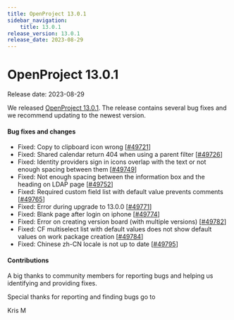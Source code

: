 ```yaml
---
title: OpenProject 13.0.1
sidebar_navigation:
    title: 13.0.1
release_version: 13.0.1
release_date: 2023-08-29
---
```


# OpenProject 13.0.1

Release date: 2023-08-29

We released [OpenProject 13.0.1](https://community.openproject.com/versions/1865).
The release contains several bug fixes and we recommend updating to the newest version.

<!--more-->
#### Bug fixes and changes

- Fixed: Copy to clipboard icon wrong \[[#49721](https://community.openproject.com/wp/49721)\]
- Fixed: Shared calendar return 404 when using a parent filter \[[#49726](https://community.openproject.com/wp/49726)\]
- Fixed: Identity providers sign in icons overlap with the text or not enough spacing between them \[[#49749](https://community.openproject.com/wp/49749)\]
- Fixed: Not enough spacing between the information box and the heading on LDAP page \[[#49752](https://community.openproject.com/wp/49752)\]
- Fixed: Required custom field list with default value prevents comments \[[#49765](https://community.openproject.com/wp/49765)\]
- Fixed: Error during upgrade to 13.0.0 \[[#49771](https://community.openproject.com/wp/49771)\]
- Fixed: Blank page after login on iphone \[[#49774](https://community.openproject.com/wp/49774)\]
- Fixed: Error on creating version board (with multiple versions) \[[#49782](https://community.openproject.com/wp/49782)\]
- Fixed: CF multiselect list with default values does not show default values on work package creation \[[#49784](https://community.openproject.com/wp/49784)\]
- Fixed: Chinese zh-CN locale is not up to date \[[#49795](https://community.openproject.com/wp/49795)\]

#### Contributions
A big thanks to community members for reporting bugs and helping us identifying and providing fixes.

Special thanks for reporting and finding bugs go to

Kris M
